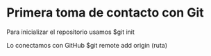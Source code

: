 # Primera toma de contacto con Git

Para inicializar el repositorio usamos $git init

Lo conectamos con GitHub $git remote add origin (ruta)

